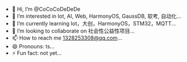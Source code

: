 - 👋 Hi, I’m @CoCoCoDeDeDe
- 👀 I’m interested in Iot, AI, Web, HarmonyOS, GaussDB, 软考, 自动化...
- 🌱 I’m currently learning Iot，大创，HarmonyOS，STM32，MQTT...
- 💞️ I’m looking to collaborate on 社会性公益性项目...
- 📫 How to reach me 1328253308@qq.com...
- 😄 Pronouns: ts...
- ⚡ Fun fact: not yet...

<!---
CoCoCoDeDeDe/CoCoCoDeDeDe is a ✨ special ✨ repository because its `README.md` (this file) appears on your GitHub profile.
You can click the Preview link to take a look at your changes.
--->

